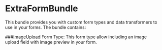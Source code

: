 ExtraFormBundle
===============

This bundle provides you with custom form types and data transformers to use in your forms.
The bundle contains:

###[ImageUpload][1] Form Type:
This form type allow including an image upload field with image preview in your form.


[1]: https://github.com/undf/ExtraFormBundle/blob/master/Resources/doc/uploadImageType.md
